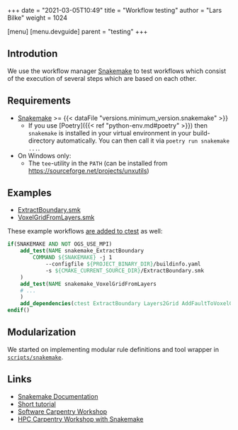 +++
date = "2021-03-05T10:49"
title = "Workflow testing"
author = "Lars Bilke"
weight = 1024

[menu]
  [menu.devguide]
    parent = "testing"
+++

## Introdution

We use the workflow manager [Snakemake](https://snakemake.readthedocs.io) to test workflows which consist of the execution of several steps which are based on each other.

## Requirements

- [Snakemake](https://snakemake.readthedocs.io/en/stable/getting_started/installation.html) >= {{< dataFile "versions.minimum_version.snakemake" >}}
    - If you use [Poetry]({{< ref "python-env.md#poetry" >}}) then `snakemake` is installed in your virtual environment in your build-directory automatically. You can then call it via `poetry run snakemake ...`.
- On Windows only:
    - The `tee`-utility in the `PATH` (can be installed from https://sourceforge.net/projects/unxutils)

## Examples

- [ExtractBoundary.smk](https://gitlab.opengeosys.org/ogs/ogs/-/blob/master/Applications/Utils/ExtractBoundary.smk)
- [VoxelGridFromLayers.smk](https://gitlab.opengeosys.org/ogs/ogs/-/blob/master/Applications/Utils/VoxelGridFromLayers.smk)

These example workflows [are added to ctest](https://gitlab.opengeosys.org/ogs/ogs/-/blob/540d0b454c9e3805a81f7c4a1b6ee7565be6845c/Applications/Utils/Tests.cmake#L302-315) as well:

```cmake
if(SNAKEMAKE AND NOT OGS_USE_MPI)
    add_test(NAME snakemake_ExtractBoundary
        COMMAND ${SNAKEMAKE} -j 1
            --configfile ${PROJECT_BINARY_DIR}/buildinfo.yaml
            -s ${CMAKE_CURRENT_SOURCE_DIR}/ExtractBoundary.smk
    )
    add_test(NAME snakemake_VoxelGridFromLayers
    # ...
    )
    add_dependencies(ctest ExtractBoundary Layers2Grid AddFaultToVoxelGrid)
endif()
```

## Modularization

We started on implementing modular rule definitions and tool wrapper in [`scripts/snakemake`](https://gitlab.opengeosys.org/ogs/ogs/-/tree/master/scripts/snakemake).

## Links

- [Snakemake Documentation](https://snakemake.readthedocs.io)
- [Short tutorial](https://snakemake.readthedocs.io/en/stable/tutorial/short.html)
- [Software Carpentry Workshop](https://carpentries-incubator.github.io/workflows-snakemake/index.html)
- [HPC Carpentry Workshop with Snakemake](http://www.hpc-carpentry.org/hpc-python/11-snakemake-intro/index.html)
